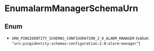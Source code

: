 

# EnumalarmManagerSchemaUrn

## Enum


* `URN_PINGIDENTITY_SCHEMAS_CONFIGURATION_2_0_ALARM_MANAGER` (value: `"urn:pingidentity:schemas:configuration:2.0:alarm-manager"`)




